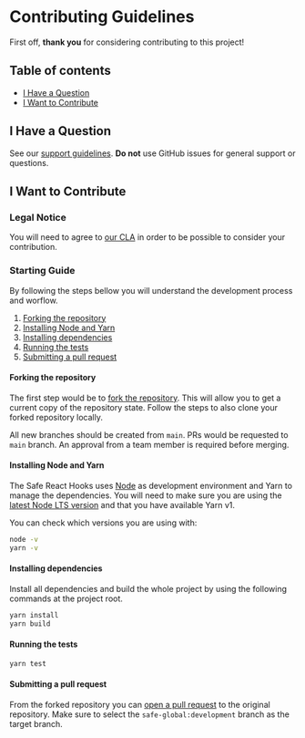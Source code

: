 # Contributing Guidelines

First off, **thank you** for considering contributing to this project!

## Table of contents

- [I Have a Question](#i-have-a-question)
- [I Want to Contribute](#i-want-to-contribute)

## I Have a Question

See our [support guidelines](https://github.com/safe-global/safe-react-hooks/tree/main/SUPPORT.md). **Do not** use GitHub issues for general support or questions.

## I Want to Contribute
### Legal Notice
You will need to agree to [our CLA](https://safe.global/cla) in order to be possible to consider your contribution.

### Starting Guide

By following the steps bellow you will understand the development process and worflow.
1. [Forking the repository](#forking-the-repository)
2. [Installing Node and Yarn](#installing-node-and-yarn)
3. [Installing dependencies](#installing-dependencies)
4. [Running the tests](#running-the-tests)
5. [Submitting a pull request](#submitting-a-pull-request)

#### Forking the repository

The first step would be to [fork the repository](https://docs.github.com/en/pull-requests/collaborating-with-pull-requests/working-with-forks/fork-a-repo#forking-a-repository). This will allow you to get a current copy of the repository state. Follow the steps to also clone your forked repository locally.

All new branches should be created from `main`. PRs would be requested to `main` branch. An approval from a team member is required before merging.

#### Installing Node and Yarn

The Safe React Hooks uses [Node](https://nodejs.org) as development environment and Yarn to manage the dependencies. You will need to make sure you are using the [latest Node LTS version](https://nodejs.org/en/about/previous-releases) and that you have available Yarn v1.

You can check which versions you are using with:

```bash
node -v
yarn -v
```

#### Installing dependencies    

Install all dependencies and build the whole project by using the following commands at the project root.

```bash
yarn install
yarn build
```

#### Running the tests

```bash
yarn test
```

#### Submitting a pull request

From the forked repository you can [open a pull request](https://docs.github.com/en/pull-requests/collaborating-with-pull-requests/proposing-changes-to-your-work-with-pull-requests/creating-a-pull-request) to the original repository. Make sure to select the `safe-global:development` branch as the target branch.
